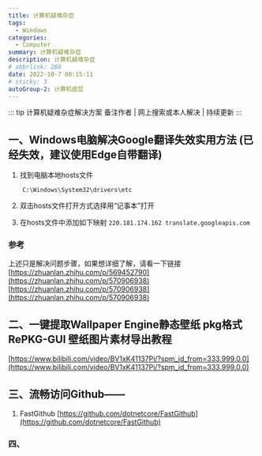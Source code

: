 ```yaml
---
title: 计算机疑难杂症
tags: 
  - Windows
categories: 
  - Computer
summary: 计算机疑难杂症
description: 计算机疑难杂症
# abbrlink: 288
date: 2022-10-7 08:15:11
# sticky: 3
autoGroup-2: 计算机底层
---
```

::: tip 计算机疑难杂症解决方案
   备注作者 | 网上搜索或本人解决 | 持续更新
:::

<!-- more -->

## 一、Windows电脑解决Google翻译失效实用方法 (已经失效，建议使用Edge自带翻译)

1. 找到电脑本地hosts文件
```path
    C:\Windows\System32\drivers\etc
```

2. 双击hosts文件打开方式选择用“记事本”打开


3. 在hosts文件中添加如下映射
`220.181.174.162 translate.googleapis.com`

### 参考
上述只是解决问题步骤，如果想详细了解，请看一下链接
[https://zhuanlan.zhihu.com/p/569452790](https://zhuanlan.zhihu.com/p/570906938)
[https://zhuanlan.zhihu.com/p/570906938](https://zhuanlan.zhihu.com/p/570906938)




## 二、一键提取Wallpaper Engine静态壁纸 pkg格式 RePKG-GUI 壁纸图片素材导出教程
[https://www.bilibili.com/video/BV1xK41137Pi/?spm_id_from=333.999.0.0](https://www.bilibili.com/video/BV1xK41137Pi/?spm_id_from=333.999.0.0)




## 三、流畅访问Github——

1. FastGithub
[https://github.com/dotnetcore/FastGithub](https://github.com/dotnetcore/FastGithub)



### 四、